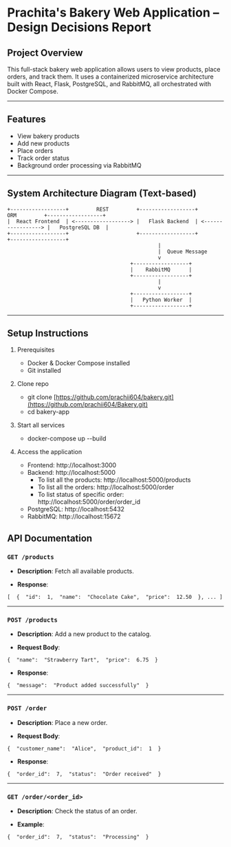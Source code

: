 # Prachita's Bakery Web Application – Design Decisions Report

## Project Overview

This full-stack bakery web application allows users to view products, place orders, and track them. It uses a containerized microservice architecture built with React, Flask, PostgreSQL, and RabbitMQ, all orchestrated with Docker Compose.

---

## Features

- View bakery products
- Add new products
- Place orders
- Track order status
- Background order processing via RabbitMQ

---

##  System Architecture Diagram (Text-based)

```plaintext
+------------------+         REST         +------------------+         ORM         +------------------+
|  React Frontend  | <------------------> |   Flask Backend  | <-----------------> |   PostgreSQL DB  |
+------------------+                      +------------------+                    +------------------+
                                                 |
                                                 |  Queue Message
                                                 v
                                        +------------------+
                                        |    RabbitMQ      |
                                        +------------------+
                                                 |
                                                 v
                                        +------------------+
                                        |   Python Worker  |
                                        +------------------+
```
---

## Setup Instructions

1. Prerequisites
    - Docker & Docker Compose installed
    - Git installed

2. Clone repo
    - git clone [https://github.com/prachii604/bakery.git](https://github.com/prachii604/Bakery.git)
    - cd bakery-app

3. Start all services
    - docker-compose up --build

4. Access the application
    - Frontend: http://localhost:3000
    - Backend: http://localhost:5000
        - To list all the products: http://localhost:5000/products
        - To list all the orders: http://localhost:5000/order
        - To list status of specific order: http://localhost:5000/order/order_id
    - PostgreSQL: http://localhost:5432
    - RabbitMQ: http://localhost:15672



## API Documentation

### `GET /products`

-   **Description**: Fetch all available products.
    
-   **Response**:
    

`[  {  "id":  1,  "name":  "Chocolate Cake",  "price":  12.50  }, ... ]` 

----------

### `POST /products`

-   **Description**: Add a new product to the catalog.
    
-   **Request Body**:

`{  "name":  "Strawberry Tart",  "price":  6.75  }` 

-   **Response**:


`{  "message":  "Product added successfully"  }` 

----------

### `POST /order`

-   **Description**: Place a new order.
    
-   **Request Body**:

`{  "customer_name":  "Alice",  "product_id":  1  }` 

-   **Response**:

`{  "order_id":  7,  "status":  "Order received"  }` 

----------

### `GET /order/<order_id>`

-   **Description**: Check the status of an order.
    
-   **Example**:

`{  "order_id":  7,  "status":  "Processing"  }`




